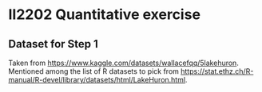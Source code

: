 # II2202 Quantitative exercise

## Dataset for Step 1

Taken from https://www.kaggle.com/datasets/wallacefqq/5lakehuron. Mentioned among the list of R datasets to pick from https://stat.ethz.ch/R-manual/R-devel/library/datasets/html/LakeHuron.html.

